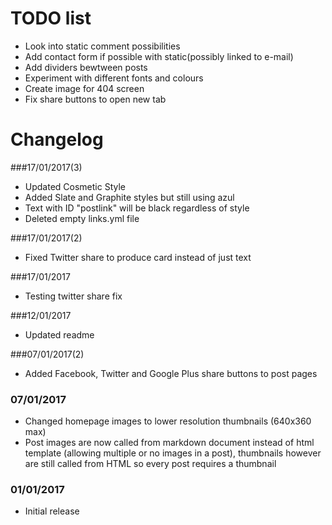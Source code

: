 # TODO list

* Look into static comment possibilities
* Add contact form if possible with static(possibly linked to e-mail)
* Add dividers bewtween posts
* Experiment with different fonts and colours
* Create image for 404 screen
* Fix share buttons to open new tab


# Changelog

###17/01/2017(3)
* Updated Cosmetic Style
* Added Slate and Graphite styles but still using azul
* Text with ID "postlink" will be black regardless of style
* Deleted empty links.yml file

###17/01/2017(2)
* Fixed Twitter share to produce card instead of just text

###17/01/2017
* Testing twitter share fix

###12/01/2017
* Updated readme

###07/01/2017(2)
* Added Facebook, Twitter and Google Plus share buttons to post pages

### 07/01/2017
* Changed homepage images to lower resolution thumbnails (640x360 max)
* Post images are now called from markdown document instead of html template (allowing multiple or no images in a post), thumbnails however are still called from HTML so every post requires a thumbnail


### 01/01/2017
* Initial release

